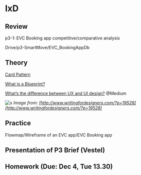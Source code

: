 # IxD  

## Review

p3-1: EVC Booking app competitive/comparative analysis 

Drive/p3-SmartMove/EVC_BookingAppDb

## Theory

[Card Pattern](https://material.io/design/components/cards.html#)

[What is a Blueprint?](https://upload.wikimedia.org/wikipedia/commons/a/ac/Service_Design_Blueprint.png)

[What’s the difference between UX and UI design?](https://medium.freecodecamp.org/whats-the-difference-between-ux-and-ui-design-2ca8d107de14) @Medium

![x](http://www.writingfordesigners.com/wp-content/uploads/2016/11/Knowing-the-difference-between-the-UX-and-UI-design-1-1.jpg)
_Image from: [http://www.writingfordesigners.com/?p=19528](http://www.writingfordesigners.com/?p=19528)_

## Practice

Flowmap/Wireframe of an EVC app/EVC Booking app

## Presentation of P3 Brief (Vestel)



## Homework (Due: Dec 4, Tue 13.30)

